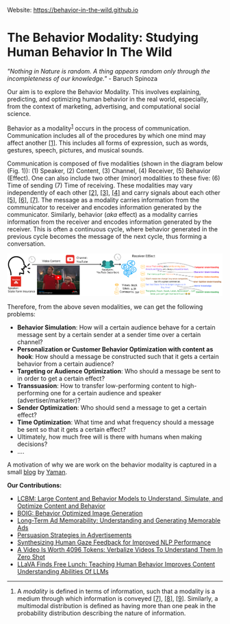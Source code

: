 Website: https://behavior-in-the-wild.github.io

# The Behavior Modality: Studying Human Behavior In The Wild

*"Nothing in Nature is random. A thing appears random only through the incompleteness of our knowledge."* - Baruch Spinoza

Our aim is to explore the Behavior Modality. This involves explaining, predicting, and optimizing human behavior in the real world, especially, from the context of marketing, advertising, and computational social science.

Behavior as a modality<sup>[1](#footnote1)</sup> occurs in the process of communication. Communication includes all of the procedures by which one mind may affect another [[1]](https://www.researchgate.net/publication/228933425_On_the_annotation_of_the_multimodal_behavior_and_computation_of_cooperation_between_modalities). This includes all forms of expression, such as words, gestures, speech, pictures, and musical sounds. 

Communication is composed of five modalities (shown in the diagram below (Fig. 1)): (1) Speaker, (2) Content, (3) Channel, (4) Receiver, (5) Behavior (Effect). One can also include two other (minor) modalities to these five: (6) Time of sending (7) Time of receiving. These modalities may vary independently of each other [[2]](https://arxiv.org/abs/2309.00359), [[3]](https://arxiv.org/abs/2311.10995), [[4]](https://arxiv.org/abs/2309.00378) and carry signals about each other [[5]](https://aclanthology.org/2023.eacl-main.139/), [[6]](https://aclanthology.org/2023.emnlp-main.608/), [[7]](https://arxiv.org/abs/2405.00942). The message as a modality carries information from the communicator to receiver and encodes information generated by the communicator. Similarly, behavior (*aka* effect) as a modality carries information from the receiver and encodes information generated by the receiver. This is often a continuous cycle, where behavior generated in the previous cycle becomes the message of the next cycle, thus forming a conversation.


![Human Behavior - Factors of Communication](./images/Human-Behavior.png)

Therefore, from the above seven modalities, we can get the following problems:
- **Behavior Simulation**: How will a certain audience behave for a certain message sent by a certain sender at a sender time over a certain channel?
- **Personalization or Customer Behavior Optimization with content as hook**: How should a message be constructed such that it gets a certain behavior from a certain audience?
- **Targeting or Audience Optimization**: Who should a message be sent to in order to get a certain effect?
- **Transsuasion**: How to transfer low-performing content to high-performing one for a certain audience and speaker (advertiser/marketer)?
- **Sender Optimization**: Who should send a message to get a certain effect?
- **Time Optimization**: What time and what frequency should a message be sent so that it gets a certain effect?
- Ultimately, how much free will is there with humans when making decisions?
- ....

A motivation of why we are work on the behavior modality is captured in a small [blog](https://sites.google.com/view/yaman-kumar/blog/from-peas-to-people-why-we-need-to-solve-the-human-behavior-puzzle) by [Yaman](https://sites.google.com/view/yaman-kumar/).


**Our Contributions:**
- [LCBM: Large Content and Behavior Models to Understand, Simulate, and Optimize Content and Behavior](./LCBM.html)
- [BOIG: Behavior Optimized Image Generation](https://arxiv.org/abs/2311.10995)
- [Long-Term Ad Memorability: Understanding and Generating Memorable Ads](https://arxiv.org/abs/2309.00378)
- [Persuasion Strategies in Advertisements](https://midas-research.github.io/persuasion-advertisements/)
- [Synthesizing Human Gaze Feedback for Improved NLP Performance](https://aclanthology.org/2023.eacl-main.139/)
- [A Video Is Worth 4096 Tokens: Verbalize Videos To Understand Them In Zero Shot](./video-4096.html)
- [LLaVA Finds Free Lunch: Teaching Human Behavior Improves Content Understanding Abilities Of LLMs](https://arxiv.org/abs/2405.00942)

---
<ol id="footnotes">
    <li id="footnote1">A <em>modality</em> is defined in terms of information, such that a modality is a medium through which information is conveyed <a href="https://arxiv.org/abs/2209.03430">[7]</a>, <a href="https://www.google.co.in/books/edition/Multimodal_Human_Computer_Interaction_and/O8CqMtIKSWwC">[8]</a>, <a href="https://www.researchgate.net/publication/228933425_On_the_annotation_of_the_multimodal_behavior_and_computation_of_cooperation_between_modalities">[9]</a>. Similarly, a multimodal distribution is defined as having more than one peak in the probability distribution describing the nature of information.</li>
  </ol>
</ol>
